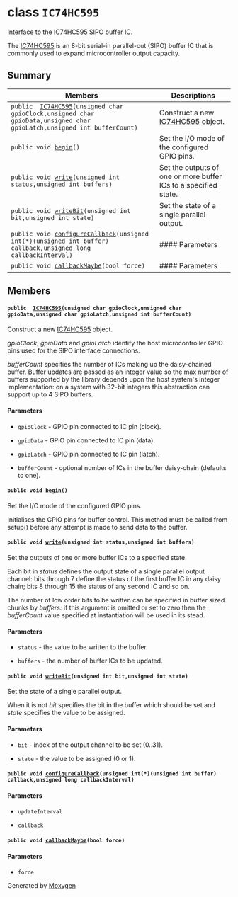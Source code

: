 # class `IC74HC595` 

Interface to the [IC74HC595](#classIC74HC595) SIPO buffer IC.

The [IC74HC595](#classIC74HC595) is an 8-bit serial-in parallel-out (SIPO) buffer IC that is commonly used to expand microcontroller output capacity.

## Summary

 Members                        | Descriptions                                
--------------------------------|---------------------------------------------
`public  `[`IC74HC595`](#classIC74HC595_1ad6a63f4598d3b419bb3a98010f00ab75)`(unsigned char gpioClock,unsigned char gpioData,unsigned char gpioLatch,unsigned int bufferCount)` | Construct a new [IC74HC595](#classIC74HC595) object.
`public void `[`begin`](#classIC74HC595_1a66416a0c85080cd00c3ebede9fca3f7b)`()` | Set the I/O mode of the configured GPIO pins.
`public void `[`write`](#classIC74HC595_1a7d87b0e7410edd336dd72ee9ab8499c4)`(unsigned int status,unsigned int buffers)` | Set the outputs of one or more buffer ICs to a specified state.
`public void `[`writeBit`](#classIC74HC595_1adaf39e8c1f9dae013304ba8725bf29ff)`(unsigned int bit,unsigned int state)` | Set the state of a single parallel output.
`public void `[`configureCallback`](#classIC74HC595_1aedb307231bf7d0f42d9eaf0abb0e3c45)`(unsigned int(*)(unsigned int buffer) callback,unsigned long callbackInterval)` | #### Parameters
`public void `[`callbackMaybe`](#classIC74HC595_1a9b94635c84aedde3e0df7452a0139763)`(bool force)` | #### Parameters

## Members

#### `public  `[`IC74HC595`](#classIC74HC595_1ad6a63f4598d3b419bb3a98010f00ab75)`(unsigned char gpioClock,unsigned char gpioData,unsigned char gpioLatch,unsigned int bufferCount)` 

Construct a new [IC74HC595](#classIC74HC595) object.

*gpioClock*, *gpioData* and *gpioLatch* identify the host microcontroller GPIO pins used for the SIPO interface connections.

*bufferCount* specifies the number of ICs making up the daisy-chained buffer. Buffer updates are passed as an integer value so the max number of buffers supported by the library depends upon the host system's integer implementation: on a system with 32-bit integers this abstraction can support up to 4 SIPO buffers.

#### Parameters
* `gpioClock` - GPIO pin connected to IC pin (clock). 

* `gpioData` - GPIO pin connected to IC pin (data). 

* `gpioLatch` - GPIO pin connected to IC pin (latch). 

* `bufferCount` - optional number of ICs in the buffer daisy-chain (defaults to one).

#### `public void `[`begin`](#classIC74HC595_1a66416a0c85080cd00c3ebede9fca3f7b)`()` 

Set the I/O mode of the configured GPIO pins.

Initialises the GPIO pins for buffer control. This method must be called from setup() before any attempt is made to send data to the buffer.

#### `public void `[`write`](#classIC74HC595_1a7d87b0e7410edd336dd72ee9ab8499c4)`(unsigned int status,unsigned int buffers)` 

Set the outputs of one or more buffer ICs to a specified state.

Each bit in *status* defines the output state of a single parallel output channel: bits through 7 define the status of the first buffer IC in any daisy chain; bits 8 through 15 the status of any second IC and so on.

The number of low order bits to be written can be specified in buffer sized chunks by *buffers:* if this argument is omitted or set to zero then the *bufferCount* value specified at instantiation will be used in its stead.

#### Parameters
* `status` - the value to be written to the buffer. 

* `buffers` - the number of buffer ICs to be updated.

#### `public void `[`writeBit`](#classIC74HC595_1adaf39e8c1f9dae013304ba8725bf29ff)`(unsigned int bit,unsigned int state)` 

Set the state of a single parallel output.

When it is not *bit* specifies the bit in the buffer which should be set and *state* specifies the value to be assigned.

#### Parameters
* `bit` - index of the output channel to be set (0..31). 

* `state` - the value to be assigned (0 or 1).

#### `public void `[`configureCallback`](#classIC74HC595_1aedb307231bf7d0f42d9eaf0abb0e3c45)`(unsigned int(*)(unsigned int buffer) callback,unsigned long callbackInterval)` 

#### Parameters
* `updateInterval` 

* `callback`

#### `public void `[`callbackMaybe`](#classIC74HC595_1a9b94635c84aedde3e0df7452a0139763)`(bool force)` 

#### Parameters
* `force`

Generated by [Moxygen](https://sourcey.com/moxygen)
